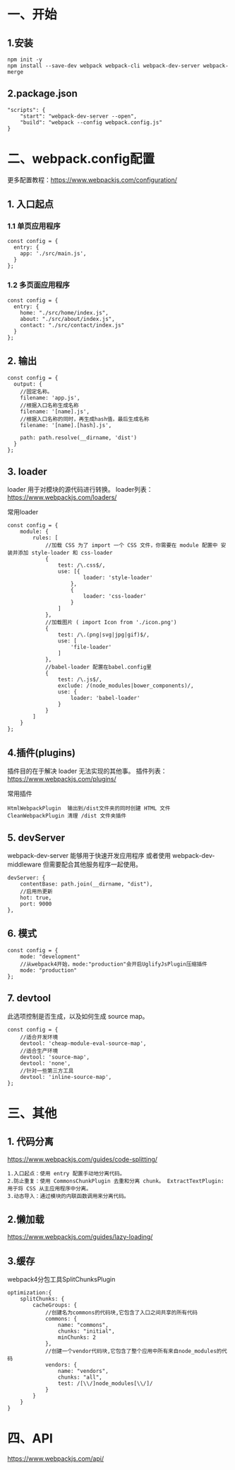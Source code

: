 # 一、开始
## 1.安装
```
npm init -y
npm install --save-dev webpack webpack-cli webpack-dev-server webpack-merge
```
## 2.package.json
```
"scripts": {
    "start": "webpack-dev-server --open",
    "build": "webpack --config webpack.config.js"
}
```


# 二、webpack.config配置
更多配置教程：https://www.webpackjs.com/configuration/
## 1. 入口起点
### 1.1 单页应用程序
```
const config = {
  entry: {
    app: './src/main.js',
  }
};
```
### 1.2 多页面应用程序
```
const config = {
  entry: {
    home: "./src/home/index.js",
    about: "./src/about/index.js",
    contact: "./src/contact/index.js"
  }
};
```
## 2. 输出
```
const config = {
  output: {
    //固定名称。
    filename: 'app.js',
    //根据入口名称生成名称
    filename: '[name].js',
    //根据入口名称的同时，再生成hash值，最后生成名称
    filename: '[name].[hash].js',

    path: path.resolve(__dirname, 'dist')
  }
};
```
## 3. loader
loader 用于对模块的源代码进行转换。
loader列表：https://www.webpackjs.com/loaders/

常用loader
```
const config = {
    module: {
        rules: [
            //加载 CSS 为了 import 一个 CSS 文件，你需要在 module 配置中 安装并添加 style-loader 和 css-loader
            {
                test: /\.css$/,
                use: [{
                        loader: 'style-loader'
                    },
                    {
                        loader: 'css-loader'
                    }
                ]
            },
            //加载图片 ( import Icon from './icon.png')
            {
                test: /\.(png|svg|jpg|gif)$/,
                use: [
                    'file-loader'
                ]
            },
            //babel-loader 配置在babel.config里
            {
                test: /\.js$/,
                exclude: /(node_modules|bower_components)/,
                use: {
                    loader: 'babel-loader'
                }
            }
        ]
    }
};
```
## 4.插件(plugins)
插件目的在于解决 loader 无法实现的其他事。
插件列表：https://www.webpackjs.com/plugins/

常用插件
```
HtmlWebpackPlugin  输出到/dist文件夹的同时创建 HTML 文件
CleanWebpackPlugin 清理 /dist 文件夹插件
```
## 5. devServer
webpack-dev-server 能够用于快速开发应用程序 或者使用 webpack-dev-middleware 但需要配合其他服务程序一起使用。
```
devServer: {
    contentBase: path.join(__dirname, "dist"),
    //启用热更新
    hot: true,
    port: 9000
},
```
## 6. 模式
```
const config = {
    mode: "development" 
    //从webpack4开始，mode:"production"会开启UglifyJsPlugin压缩插件
    mode: "production"  
};
```
## 7. devtool
此选项控制是否生成，以及如何生成 source map。
```
const config = {
    //适合开发环境
    devtool: 'cheap-module-eval-source-map',
    //适合生产环境
    devtool: 'source-map',
    devtool: 'none',
    //针对一些第三方工具
    devtool: 'inline-source-map',
};
```
# 三、其他
## 1. 代码分离
https://www.webpackjs.com/guides/code-splitting/
```
1.入口起点：使用 entry 配置手动地分离代码。
2.防止重复：使用 CommonsChunkPlugin 去重和分离 chunk。 ExtractTextPlugin: 用于将 CSS 从主应用程序中分离。
3.动态导入：通过模块的内联函数调用来分离代码。
```
## 2.懒加载
https://www.webpackjs.com/guides/lazy-loading/

## 3.缓存
webpack4分包工具SplitChunksPlugin
```
optimization:{
    splitChunks: {
        cacheGroups: {
            //创建名为commons的代码块,它包含了入口之间共享的所有代码
            commons: {
                name: "commons",
                chunks: "initial",
                minChunks: 2
            },
            //创建一个vendor代码块,它包含了整个应用中所有来自node_modules的代码
            vendors: {
                name: "vendors",
                chunks: "all",
                test: /[\\/]node_modules[\\/]/
            }
        }
    }
}
```
# 四、API
https://www.webpackjs.com/api/
